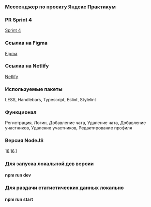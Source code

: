 ### Мессенджер по проекту Яндекс Практикум

### PR Sprint 4
[Sprint 4](https://github.com/killank/middle.messenger.praktikum.yandex/pull/5)

### Ссылка на Figma
[Figma](https://www.figma.com/file/48wwA10uEgFwqQ9wd4Guy8/Yandex-Practicum-Messenger?type=design&node-id=0%3A1&mode=design&t=9VgeWn9XJb179LPq-1)

### Ссылка на Netlify
[Netlify](https://willowy-brioche-135b3a.netlify.app/)

### Используемые пакеты
LESS, Handlebars, Typescript, Eslint, Stylelint

### Функционал
Регистрация, Логин, Добавление чата, Удаление чата, Добавление участников, Удаление участников, Редактирование профиля

### Версия NodeJS
18.16.1

### Для запуска локальной дев версии
#### npm run dev

### Для раздачи статистических данных локально
#### npm run start
